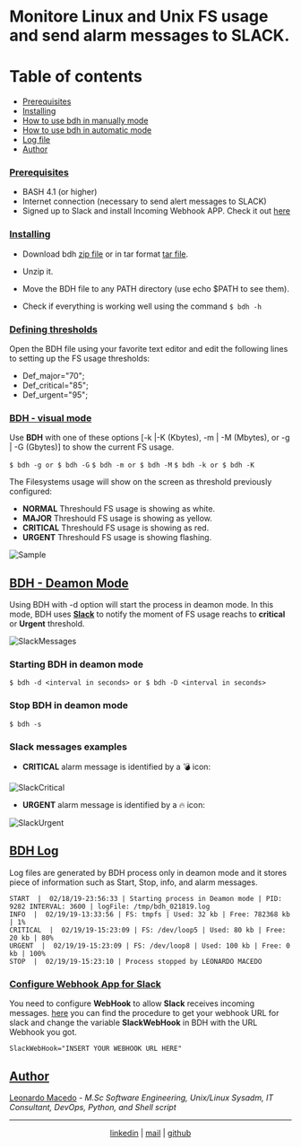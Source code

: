 # Monitore Linux and Unix FS usage and send alarm messages to SLACK.

Table of contents
=================

<!--ts-->
   * [Prerequisites](#prerequisites)
   * [Installing](#installing)
   * [How to use bdh in manually mode](#how-to-use-bdh-in-manually-mode)
   * [How to use bdh in automatic mode](#how-to-use-bdh-in-automatic-mode)
   * [Log file](#log-file)
   * [Author](#author)
<!--te-->

### [Prerequisites](#prerequisites)

- BASH 4.1 (or higher)
- Internet connection (necessary to send alert messages to SLACK)
- Signed up to Slack and install Incoming Webhook APP. Check it out [here](https://api.slack.com/incoming-webhooks)  

### [Installing](#installing)

- Download bdh [zip file](https://github.com/macedojleo/BDH/zipball/master) or in tar format [tar file](https://github.com/macedojleo/BDH/tarball/master).

- Unzip it.

- Move the BDH file to any PATH directory (use echo $PATH to see them).

- Check if everything is working well using the command ```$ bdh -h```

### [Defining thresholds](#thresholds)

Open the BDH file using your favorite text editor and edit the following lines to setting up the FS usage thresholds:

 * Def_major="70";
 * Def_critical="85";
 * Def_urgent="95";

### [BDH - visual mode](#manually)

Use **BDH** with one of these options [-k |-K (Kbytes), -m | -M (Mbytes), or -g | -G (Gbytes)] to show the current FS usage.

```$ bdh -g or $ bdh -G```
```$ bdh -m or $ bdh -M```
```$ bdh -k or $ bdh -K```

The Filesystems usage will show on the screen as threshold previously configured:

- **NORMAL** Threshould FS usage is showing as white.
- **MAJOR** Threshould FS usage is showing as yellow.
- **CRITICAL** Threshould FS usage is showing as red.
- **URGENT** Threshould FS usage is showing flashing.

![Sample](/docs/sample.gif)

## [BDH - Deamon Mode](#automatic)

Using BDH with -d option will start the process in deamon mode. In this mode, BDH uses **[Slack](#webhook)** to notify the moment of FS usage reachs to **critical** or **Urgent** threshold.  

![SlackMessages](/docs/SlackExampleMessages.png)

### Starting BDH in deamon mode

```$ bdh -d <interval in seconds> or $ bdh -D <interval in seconds>```


### Stop BDH in deamon mode

```$ bdh -s```	

### Slack messages examples

- **CRITICAL** alarm message is identified by a :bomb: icon:

![SlackCritical](/docs/slackCriticalMessage.png)

- **URGENT** alarm message  is identified by a :fire: icon:

![SlackUrgent](/docs/slackUrgentMessage.png)


## [BDH Log](#log)

Log files are generated by BDH process only in deamon mode and it stores piece of information such as Start, Stop, info, and alarm messages.

	START  |  02/18/19-23:56:33 | Starting process in Deamon mode | PID:  9282 INTERVAL: 3600 | logFile: /tmp/bdh_021819.log
	INFO  |  02/19/19-13:33:56 | FS: tmpfs | Used: 32 kb | Free: 782368 kb | 1%
	CRITICAL  |  02/19/19-15:23:09 | FS: /dev/loop5 | Used: 80 kb | Free: 20 kb | 80%
	URGENT  |  02/19/19-15:23:09 | FS: /dev/loop8 | Used: 100 kb | Free: 0 kb | 100%
	STOP  |  02/19/19-15:23:10 | Process stopped by LEONARDO MACEDO 
	

### [Configure Webhook App for Slack](#webhook)

You need to configure **WebHook** to allow **Slack** receives incoming messages. [here](https://api.slack.com/incoming-webhooks) you can find the procedure to get your webhook URL for slack and change the variable **SlackWebHook** in BDH with the URL Webhook you got.

	SlackWebHook="INSERT YOUR WEBHOOK URL HERE"

## [Author](#author)

[Leonardo Macedo](https://www.linkedin.com/in/leonardo-macedo-96026a94/) - *M.Sc Software Engineering, Unix/Linux Sysadm, IT Consultant, DevOps, Python, and Shell script*

<hr>
<p align="center"><a href="https://www.linkedin.com/in/leonardo-macedo-96026a94/">linkedin</a> | <a href="mailto:macedojleo@gmail.com">mail</a> | <a href="https://github.com/macedojleo">github</a></p>
